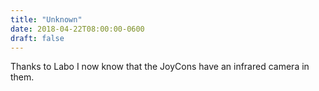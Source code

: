 ```yaml
---
title: "Unknown"
date: 2018-04-22T08:00:00-0600
draft: false
---
```


Thanks to Labo I now know that the JoyCons have an infrared camera in them.
